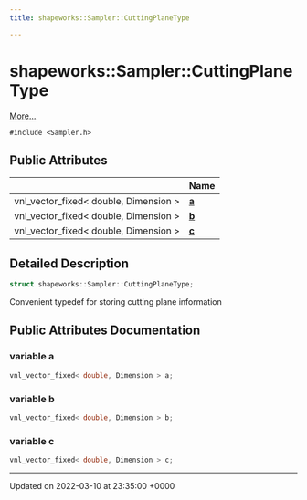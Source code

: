 ```yaml
---
title: shapeworks::Sampler::CuttingPlaneType

---
```


# shapeworks::Sampler::CuttingPlaneType



 [More...](#detailed-description)


`#include <Sampler.h>`

## Public Attributes

|                | Name           |
| -------------- | -------------- |
| vnl_vector_fixed< double, Dimension > | **[a](../Classes/structshapeworks_1_1Sampler_1_1CuttingPlaneType.md#variable-a)**  |
| vnl_vector_fixed< double, Dimension > | **[b](../Classes/structshapeworks_1_1Sampler_1_1CuttingPlaneType.md#variable-b)**  |
| vnl_vector_fixed< double, Dimension > | **[c](../Classes/structshapeworks_1_1Sampler_1_1CuttingPlaneType.md#variable-c)**  |

## Detailed Description

```cpp
struct shapeworks::Sampler::CuttingPlaneType;
```


Convenient typedef for storing cutting plane information 

## Public Attributes Documentation

### variable a

```cpp
vnl_vector_fixed< double, Dimension > a;
```


### variable b

```cpp
vnl_vector_fixed< double, Dimension > b;
```


### variable c

```cpp
vnl_vector_fixed< double, Dimension > c;
```


-------------------------------

Updated on 2022-03-10 at 23:35:00 +0000